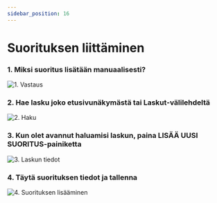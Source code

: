 ```yaml
---
sidebar_position: 16
---
```


# Suorituksen liittäminen

### 1. Miksi suoritus lisätään manuaalisesti?

![1. Vastaus](/img/pikaohjeet/Suorituksen_liittaminen1.png)

### 2. Hae lasku joko etusivunäkymästä tai Laskut-välilehdeltä

![2. Haku](/img/pikaohjeet/Suorituksen_liittaminen2.png)

### 3. Kun olet avannut haluamisi laskun, paina LISÄÄ UUSI SUORITUS-painiketta

![3. Laskun tiedot](/img/pikaohjeet/Suorituksen_liittaminen3.png)

### 4. Täytä suorituksen tiedot ja tallenna

![4. Suorituksen lisääminen](/img/pikaohjeet/Suorituksen_liittaminen4.png)